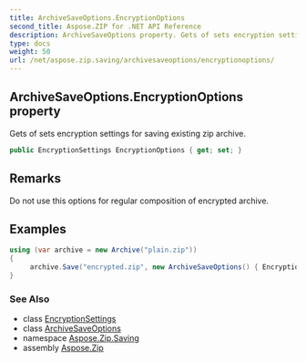 ```yaml
---
title: ArchiveSaveOptions.EncryptionOptions
second_title: Aspose.ZIP for .NET API Reference
description: ArchiveSaveOptions property. Gets of sets encryption settings for saving existing zip archive
type: docs
weight: 50
url: /net/aspose.zip.saving/archivesaveoptions/encryptionoptions/
---
```

## ArchiveSaveOptions.EncryptionOptions property

Gets of sets encryption settings for saving existing zip archive.

```csharp
public EncryptionSettings EncryptionOptions { get; set; }
```

## Remarks

Do not use this options for regular composition of encrypted archive.

## Examples

```csharp
using (var archive = new Archive("plain.zip"))
{                   
     archive.Save("encrypted.zip", new ArchiveSaveOptions() { EncryptionOptions = new AesEcryptionSettings("p@s$", EncryptionMethod.AES256) });
}
```

### See Also

* class [EncryptionSettings](../../encryptionsettings/)
* class [ArchiveSaveOptions](../)
* namespace [Aspose.Zip.Saving](../../archivesaveoptions/)
* assembly [Aspose.Zip](../../../)


